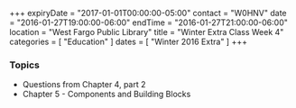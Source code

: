 +++
expiryDate = "2017-01-01T00:00:00-05:00"
contact = "W0HNV"
date = "2016-01-27T19:00:00-06:00"
endTime = "2016-01-27T21:00:00-06:00"
location = "West Fargo Public Library"
title = "Winter Extra Class Week 4"
categories = [ "Education" ]
dates = [ "Winter 2016 Extra" ]
+++

### Topics

* Questions from Chapter 4, part 2
* Chapter 5 - Components and Building Blocks

